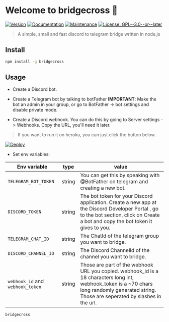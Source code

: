 # Welcome to bridgecross 👋

[![Version](https://img.shields.io/npm/v/bridgecross.svg)](https://www.npmjs.com/package/bridgecross)
[![Documentation](https://img.shields.io/badge/documentation-yes-brightgreen.svg)](https://github.com/daaniiieel/bridgecross#readme)
[![Maintenance](https://img.shields.io/badge/Maintained%3F-yes-green.svg)](https://github.com/daaniiieel/bridgecross/graphs/commit-activity)
[![License: GPL--3.0--or--later](https://img.shields.io/github/license/daaniiieel/bridgecross)](https://github.com/daaniiieel/bridgecross/blob/master/LICENSE)

> A simple, small and fast discord to telegram bridge written in node.js

## Install

```sh
npm install -g bridgecross
```

## Usage

- Create a Discord bot.
- Create a Telegram bot by talking to botFather
**IMPORTANT**: Make the bot an admin in your group, or go to BotFather -> bot settings and disable private mode.

- Create a Discord webhook. You can do this by going to Server settings -> Webhooks. Copy the URL, you'll need it later.

> If you want to run it on heroku, you can just click the button below.

[![Deploy](https://www.herokucdn.com/deploy/button.svg)](https://heroku.com/deploy?template=https://github.com/filcnaplo/bridgecross)

- Set env variables:

| Env variable                     | type   | value                                                                                                                                                                                         |
| -------------------------------- | ------ | --------------------------------------------------------------------------------------------------------------------------------------------------------------------------------------------- |
| `TELEGRAM_BOT_TOKEN`             | string | You can get this by speaking with @BotFather on telegram and creating a new bot.                                                                                                              |
| `DISCORD_TOKEN`                  | string | The bot token for your Discord application. Create a new app at the Discord Developer Portal , go to the bot section, click on Create a bot and copy the bot token it gives to you.           |
| `TELEGRAM_CHAT_ID`               | string | The ChatId of the telegram group you want to bridge.                                                                                                                                          |
| `DISCORD_CHANNEL_ID`             | string | The Discord ChannelId of the channel you want to bridge.                                                                                                                                      |
| `webhook_id` and `webhook_token` | string | Those are part of the webhook URL you copied. webhook_id is a 18 characters long int, webhook_token is a ~70 chars long randomly generated string. Those are seperated by slashes in the url. |

```sh
bridgecross
```
